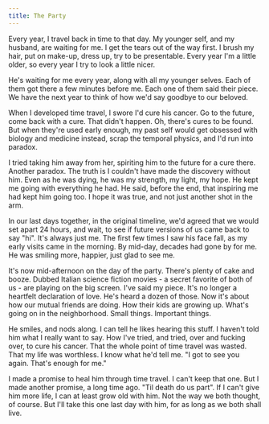 ```yaml
---
title: The Party
---
```


Every year, I travel back in time to that day.
My younger self, and my husband, are waiting for me.
I get the tears out of the way first.
I brush my hair, put on make-up, dress up, try to be presentable.
Every year I'm a little older, so every year I try to look a little nicer.

He's waiting for me every year,
along with all my younger selves.
Each of them got there a few minutes before me.
Each one of them said their piece.
We have the next year to think of how we'd say goodbye to our beloved.

When I developed time travel, I swore I'd cure his cancer.
Go to the future, come back with a cure.
That didn't happen.
Oh, there's cures to be found.
But when they're used early enough, my past self would get
obsessed with biology and medicine instead,
scrap the temporal physics, and I'd run into paradox.

I tried taking him away from her, spiriting him to the future
for a cure there. Another paradox.
The truth is I couldn't have made the discovery without him.
Even as he was dying, he was my strength, my light, my hope.
He kept me going with everything he had.
He said, before the end, that inspiring me had kept him going too.
I hope it was true, and not just another shot in the arm.

In our last days together, in the original timeline,
we'd agreed that we would set apart 24 hours, and wait,
to see if future versions of us came back to say "hi".
It's always just me.
The first few times I saw his face fall,
as my early visits came in the morning.
By mid-day, decades had gone by for me.
He was smiling more, happier, just glad to see me.

It's now mid-afternoon on the day of the party.
There's plenty of cake and booze.
Dubbed Italian science fiction movies - a secret favorite
of both of us - are playing on the big screen.
I've said my piece.
It's no longer a heartfelt declaration of love.
He's heard a dozen of those.
Now it's about how our mutual friends are doing.
How their kids are growing up.
What's going on in the neighborhood.
Small things.
Important things.

He smiles, and nods along.
I can tell he likes hearing this stuff.
I haven't told him what I really want to say.
How I've tried, and tried, over and fucking over,
to cure his cancer.
That the whole point of time travel was wasted.
That my life was worthless.
I know what he'd tell me.
"I got to see you again. That's enough for me."

I made a promise to heal him through time travel.
I can't keep that one.
But I made another promise, a long time ago.
"Til death do us part".
If I can't give him more life, I can at least grow old with him.
Not the way we both thought, of course.
But I'll take this one last day with him,
for as long as we both shall live.
